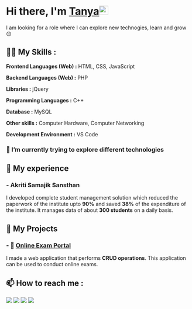# Hi there, I'm <a href="https://pydevtanya.github.io/Tanya-Kumari/">Tanya</a><img src="https://media.giphy.com/media/hvRJCLFzcasrR4ia7z/giphy.gif" width="25px">
I am looking for a role where I can explore new technogies, learn and grow 😊


## 👩‍💻 My Skills :
**Frontend Languages (Web) :** HTML, CSS, JavaScript

**Backend Languages (Web) :** PHP

**Libraries :** jQuery

**Programming Languages :** C++

**Database :** MySQL

**Other skills :** Computer Hardware, Computer Networking 

**Development Environment :** VS Code 

### 🌱 I’m currently trying to explore different technologies

## 💼 My experience

### - Akriti Samajik Sansthan

I developed complete student management solution which reduced the paperwork of the institute upto **90%** and saved **38%** of the expenditure of the institute.
It manages data of about **300 students** on a daily basis.

## 🎢 My Projects

### - 🧾 <a href="https://github.com/pydevtanya/Online-Exam-Portal">Online Exam Portal</a>
I made a web application that performs **CRUD operations**.
This application can be used to conduct online exams.
 
## 📫 How to reach me : 

[<img src="https://img.icons8.com/plasticine/100/000000/gmail.png"/>](mailto:tanyakumari332@gmail.com)
[<img target="_blank" src="https://img.icons8.com/plasticine/100/000000/linkedin.png"/>](https://www.linkedin.com/in/tanya-kumari-b60033223/) 
[<img target="_blank" src="https://img.icons8.com/plasticine/100/000000/github.png">](https://www.github.com/pydevtanya/) 
[<img target="_blank" src="https://img.icons8.com/plasticine/100/000000/instagram-new.png"/>](https://www.instagram.com/tanya1752002/)
